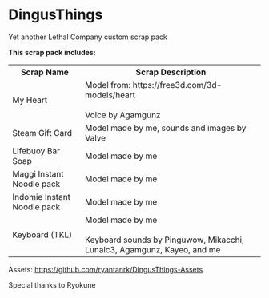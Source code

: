 # DingusThings

Yet another Lethal Company custom scrap pack

**This scrap pack includes:**

<table>
	<tr>
		<th>
			Scrap Name
		</th>
		<th>
			Scrap Description
		</th>
	</tr>
	<tr>
		<td>
			My Heart
		</td>
		<td>
			Model from: https://free3d.com/3d-models/heart
			<br/><br/>
			Voice by Agamgunz
		</td>
	</tr>
	<tr>
		<td>
			Steam Gift Card
		</td>
		<td>
			Model made by me, sounds and images by Valve
		</td>
	</tr>
	<tr>
		<td>
			Lifebuoy Bar Soap
		</td>
		<td>
			Model made by me
		</td>
	</tr>
	<tr>
		<td>
			Maggi Instant Noodle pack
		</td>
		<td>
			Model made by me
		</td>
	</tr>
	<tr>
		<td>
			Indomie Instant Noodle pack
		</td>
		<td>
			Model made by me
		</td>
	</tr>
	<tr>
		<td>
			Keyboard (TKL)
		</td>
		<td>
			Model made by me
			<br/><br/>
			Keyboard sounds by Pinguwow, Mikacchi, Lunalc3, Agamgunz, Kayeo, and me
		</td>
	</tr>
</table>

Assets: https://github.com/ryantanrk/DingusThings-Assets

Special thanks to Ryokune
